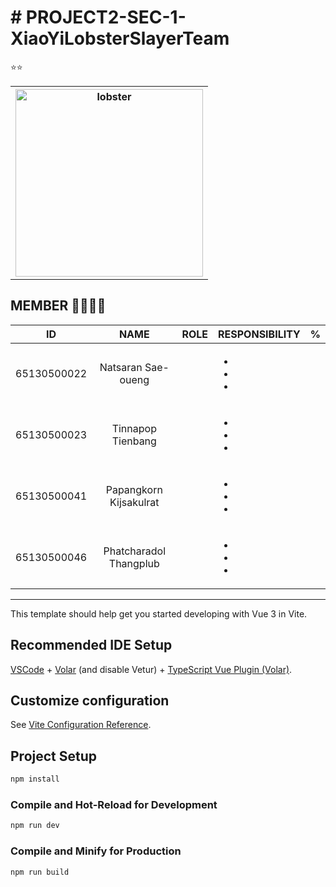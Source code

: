 # # PROJECT2-SEC-1-XiaoYiLobsterSlayerTeam

⭐⭐

<table align=center>
  <th>
    <img src="https://i.pinimg.com/236x/61/9f/a3/619fa348347bc8f3255f3a1c0452f6d6--rock-lobster-the-rock.jpg" height="300" width="300" alt="lobster">
  </th>
</table>

 ## MEMBER 👨‍👨‍👦‍👦
|    **ID**   |    **NAME**    |      **ROLE**      | **RESPONSIBILITY** | **%** |
|:-----------:|:--------------:|:------------------:|--------------------|-------|
| 65130500022 | Natsaran Sae-oueng |  | <ul><li></li>  <li></li> <li></li> </ul>  	 |  |
| 65130500023 | Tinnapop Tienbang  | | <ul><li></li>  <li></li> <li></li> </ul>  | |
| 65130500041 | Papangkorn Kijsakulrat |      | <ul><li></li>  <li></li> <li></li> </ul>  |  |
| 65130500046 | Phatcharadol Thangplub  |    | <ul><li></li>  <li></li> <li></li> </ul>| |
---



This template should help get you started developing with Vue 3 in Vite.

## Recommended IDE Setup

[VSCode](https://code.visualstudio.com/) + [Volar](https://marketplace.visualstudio.com/items?itemName=Vue.volar) (and disable Vetur) + [TypeScript Vue Plugin (Volar)](https://marketplace.visualstudio.com/items?itemName=Vue.vscode-typescript-vue-plugin).

## Customize configuration

See [Vite Configuration Reference](https://vitejs.dev/config/).

## Project Setup

```sh
npm install
```

### Compile and Hot-Reload for Development

```sh
npm run dev
```

### Compile and Minify for Production

```sh
npm run build
```
